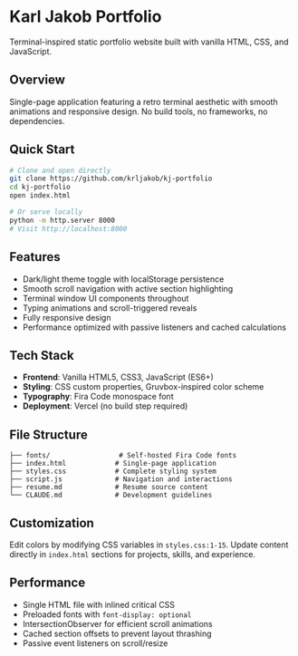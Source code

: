 # Karl Jakob Portfolio

Terminal-inspired static portfolio website built with vanilla HTML, CSS, and JavaScript.

## Overview

Single-page application featuring a retro terminal aesthetic with smooth animations and responsive design. No build tools, no frameworks, no dependencies.

## Quick Start

```bash
# Clone and open directly
git clone https://github.com/krljakob/kj-portfolio
cd kj-portfolio
open index.html

# Or serve locally
python -m http.server 8000
# Visit http://localhost:8000
```

## Features

- Dark/light theme toggle with localStorage persistence
- Smooth scroll navigation with active section highlighting
- Terminal window UI components throughout
- Typing animations and scroll-triggered reveals
- Fully responsive design
- Performance optimized with passive listeners and cached calculations

## Tech Stack

- **Frontend**: Vanilla HTML5, CSS3, JavaScript (ES6+)
- **Styling**: CSS custom properties, Gruvbox-inspired color scheme
- **Typography**: Fira Code monospace font
- **Deployment**: Vercel (no build step required)

## File Structure

```
├── fonts/                 # Self-hosted Fira Code fonts
├── index.html            # Single-page application
├── styles.css            # Complete styling system
├── script.js             # Navigation and interactions
├── resume.md             # Resume source content
└── CLAUDE.md             # Development guidelines
```

## Customization

Edit colors by modifying CSS variables in `styles.css:1-15`. Update content directly in `index.html` sections for projects, skills, and experience.

## Performance

- Single HTML file with inlined critical CSS
- Preloaded fonts with `font-display: optional`
- IntersectionObserver for efficient scroll animations
- Cached section offsets to prevent layout thrashing
- Passive event listeners on scroll/resize
